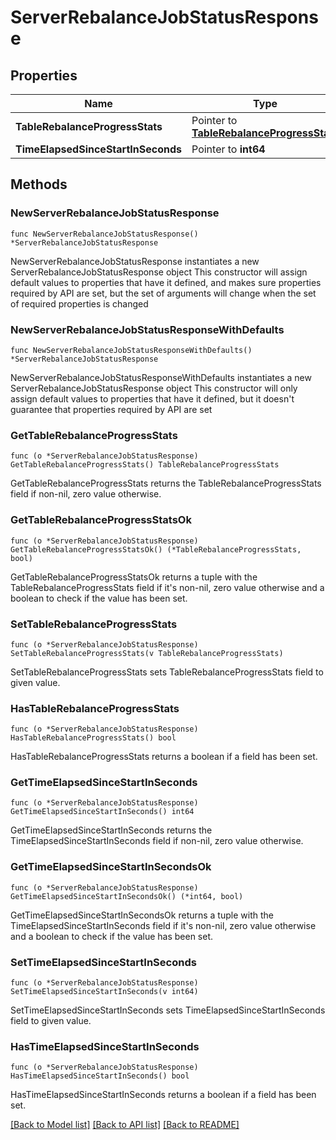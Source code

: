 # ServerRebalanceJobStatusResponse

## Properties

Name | Type | Description | Notes
------------ | ------------- | ------------- | -------------
**TableRebalanceProgressStats** | Pointer to [**TableRebalanceProgressStats**](TableRebalanceProgressStats.md) |  | [optional] 
**TimeElapsedSinceStartInSeconds** | Pointer to **int64** |  | [optional] 

## Methods

### NewServerRebalanceJobStatusResponse

`func NewServerRebalanceJobStatusResponse() *ServerRebalanceJobStatusResponse`

NewServerRebalanceJobStatusResponse instantiates a new ServerRebalanceJobStatusResponse object
This constructor will assign default values to properties that have it defined,
and makes sure properties required by API are set, but the set of arguments
will change when the set of required properties is changed

### NewServerRebalanceJobStatusResponseWithDefaults

`func NewServerRebalanceJobStatusResponseWithDefaults() *ServerRebalanceJobStatusResponse`

NewServerRebalanceJobStatusResponseWithDefaults instantiates a new ServerRebalanceJobStatusResponse object
This constructor will only assign default values to properties that have it defined,
but it doesn't guarantee that properties required by API are set

### GetTableRebalanceProgressStats

`func (o *ServerRebalanceJobStatusResponse) GetTableRebalanceProgressStats() TableRebalanceProgressStats`

GetTableRebalanceProgressStats returns the TableRebalanceProgressStats field if non-nil, zero value otherwise.

### GetTableRebalanceProgressStatsOk

`func (o *ServerRebalanceJobStatusResponse) GetTableRebalanceProgressStatsOk() (*TableRebalanceProgressStats, bool)`

GetTableRebalanceProgressStatsOk returns a tuple with the TableRebalanceProgressStats field if it's non-nil, zero value otherwise
and a boolean to check if the value has been set.

### SetTableRebalanceProgressStats

`func (o *ServerRebalanceJobStatusResponse) SetTableRebalanceProgressStats(v TableRebalanceProgressStats)`

SetTableRebalanceProgressStats sets TableRebalanceProgressStats field to given value.

### HasTableRebalanceProgressStats

`func (o *ServerRebalanceJobStatusResponse) HasTableRebalanceProgressStats() bool`

HasTableRebalanceProgressStats returns a boolean if a field has been set.

### GetTimeElapsedSinceStartInSeconds

`func (o *ServerRebalanceJobStatusResponse) GetTimeElapsedSinceStartInSeconds() int64`

GetTimeElapsedSinceStartInSeconds returns the TimeElapsedSinceStartInSeconds field if non-nil, zero value otherwise.

### GetTimeElapsedSinceStartInSecondsOk

`func (o *ServerRebalanceJobStatusResponse) GetTimeElapsedSinceStartInSecondsOk() (*int64, bool)`

GetTimeElapsedSinceStartInSecondsOk returns a tuple with the TimeElapsedSinceStartInSeconds field if it's non-nil, zero value otherwise
and a boolean to check if the value has been set.

### SetTimeElapsedSinceStartInSeconds

`func (o *ServerRebalanceJobStatusResponse) SetTimeElapsedSinceStartInSeconds(v int64)`

SetTimeElapsedSinceStartInSeconds sets TimeElapsedSinceStartInSeconds field to given value.

### HasTimeElapsedSinceStartInSeconds

`func (o *ServerRebalanceJobStatusResponse) HasTimeElapsedSinceStartInSeconds() bool`

HasTimeElapsedSinceStartInSeconds returns a boolean if a field has been set.


[[Back to Model list]](../README.md#documentation-for-models) [[Back to API list]](../README.md#documentation-for-api-endpoints) [[Back to README]](../README.md)


